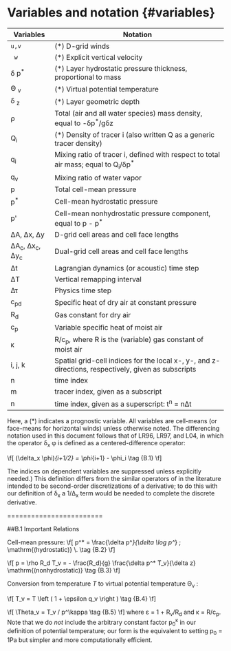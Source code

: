 Variables and notation {#variables}
===========


Variables  |        Notation
------------- | -------------
`u,v`              | (*) D-grid winds 
` w`               | (*) Explicit vertical velocity 
 &delta; p<sup>*</sup>  | (*) Layer hydrostatic pressure thickness, proportional to mass 
 &Theta; <sub>v</sub>   | (*) Virtual potential temperature
 &delta; <sub>z</sub>   |  (*) Layer geometric depth
&rho;  | Total (air and all water species) mass density, equal to   -&delta;p<sup>*</sup>/g&delta;z
 Q<sub>i</sub>  | (*) Density of tracer i (also written Q as a generic tracer density)
q<sub>i</sub>   | Mixing ratio of tracer i, defined with respect to total air mass; equal to  Q<sub>i</sub>/&delta;p<sup>*</sup>
q<sub>v</sub>   | Mixing ratio of water vapor    
p  | Total cell-mean pressure
p<sup>*</sup>   | Cell-mean hydrostatic pressure
p'   | Cell-mean nonhydrostatic pressure component, equal to p - p<sup>*</sup>
&Delta;A, &Delta;x, &Delta;y | D-grid cell areas and cell face lengths
&Delta;A<sub>c</sub>, &Delta;x<sub>c</sub>, &Delta;y<sub>c</sub>  |   Dual-grid cell areas and cell face lengths
 &Delta;t  | Lagrangian dynamics (or acoustic) time step
&Delta;T |  Vertical remapping interval
&Delta;&tau;  | Physics time step
c<sub>pd</sub>  | Specific heat of dry air at constant pressure 
R<sub>d</sub>  | Gas constant for dry air 
c<sub>p</sub>  | Variable specific heat of moist air 
&kappa;  | R/c<sub>p</sub>, where R is the (variable) gas constant of moist air 
i, j, k  | Spatial grid-cell indices for the local x-, y-, and z-directions, respectively, given as subscripts
n   | time index
m  | tracer index, given as a subscript
n  |  time index, given as a superscript: t<sup>n</sup>  = n&Delta;t 
 
Here, a (*) indicates a prognostic variable. All variables are cell-means (or face-means for horizontal winds) unless otherwise noted. The differencing notation used in this document follows that of LR96, LR97, and L04, in which the operator &delta;<sub>x</sub> &phi;  is defined as a centered-difference operator:

\f[
(\delta_x \phi)_{i+1/2} = \phi_{i+1} - \phi_i  \tag {B.1}
  \f]

  The indices on dependent variables are suppressed unless explicitly needed.) This definition differs from the similar operators of in the literature intended to be second-order discretizations of a derivative; to do this with our definition of &delta;<sub>x</sub> a 1/&Delta;<sub>x</sub> term would be needed to complete the discrete derivative.

========================

##B.1 Important Relations

Cell-mean pressure:
\f[
p^* =  \frac{\delta p^*}{\delta \log p^*} \; \mathrm{(hydrostatic)} \\. \tag {B.2}
  \f]
  
\f[
p =  \rho R_d T_v = - \frac{R_d}{g} \frac{\delta p^* T_v}{\delta z}  \mathrm{(nonhydrostatic)} \tag {B.3}
  \f]

Conversion from temperature *T* to virtual potential temperature &Theta;<sub>v</sub> :

\f[
T_v = T \left ( 1 + \epsilon q_v \right )  \tag {B.4}
  \f]
  
\f[
\Theta_v  = T_v / p^\kappa    \tag {B.5}
  \f]
where &epsilon; = 1 + R<sub>v</sub>/R<sub>d</sub> and &kappa; = R/c<sub>p</sub>. Note that we do *not* include the arbitrary constant factor p<sub>0</sub><sup>&kappa;</sup> in our definition of potential temperature; our form is the equivalent to setting p<sub>0</sub> = 1Pa but simpler and more computationally efficient.




 





